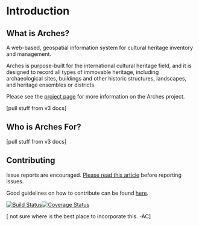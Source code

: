 # Introduction

## What is Arches?

A web-based, geospatial information system for cultural heritage inventory and management.

Arches is purpose-built for the international cultural heritage field, and it is designed to record all types of immovable heritage, including archaeological sites, buildings and other historic structures, landscapes, and heritage ensembles or districts.

Please see the [project page](http://archesproject.org/) for more information on the Arches project.

[pull stuff from v3 docs]

## Who is Arches For?

[pull stuff from v3 docs]

## Contributing

Issue reports are encouraged.  [Please read this article](http://polite.technology/reportabug.html) before reporting issues.

Good guidelines on how to contribute can be found [here](https://egghead.io/series/how-to-contribute-to-an-open-source-project-on-github).

[![Build Status](https://travis-ci.org/archesproject/arches.svg?branch=master)](https://travis-ci.org/archesproject/arches)[![Coverage Status](https://coveralls.io/repos/github/archesproject/arches/badge.svg?branch=master)](https://coveralls.io/github/archesproject/arches?branch=master)

[ not sure where is the best place to incorporate this. -AC]